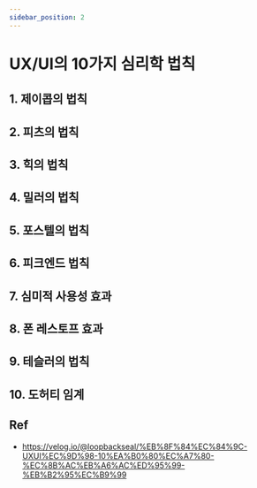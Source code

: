 ```yaml
---
sidebar_position: 2
---
```


# UX/UI의 10가지 심리학 법칙

## 1. 제이콥의 법칙

## 2. 피츠의 법칙

## 3. 힉의 법칙

## 4. 밀러의 법칙

## 5. 포스텔의 법칙

## 6. 피크엔드 법칙

## 7. 심미적 사용성 효과

## 8. 폰 레스토프 효과

## 9. 테슬러의 법칙

## 10. 도허티 임계


## Ref 

- https://velog.io/@loopbackseal/%EB%8F%84%EC%84%9C-UXUI%EC%9D%98-10%EA%B0%80%EC%A7%80-%EC%8B%AC%EB%A6%AC%ED%95%99-%EB%B2%95%EC%B9%99